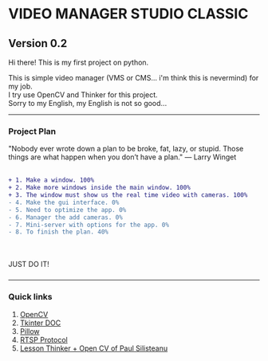 # VIDEO MANAGER STUDIO CLASSIC
## Version 0.2

Hi there! This is my first project on python. <br />

This is simple video manager (VMS or CMS... i'm think this is nevermind) for my job. <br />
I try use OpenCV and Thinker for this project. <br />
Sorry to my English, my English is not so good... <br />
***
### Project Plan
"Nobody ever wrote down a plan to be broke, fat, lazy, or stupid. Those things are what happen when you don’t have a plan." — Larry Winget <br /> <br />

```diff
+ 1. Make a window. 100%
+ 2. Make more windows inside the main window. 100%
+ 3. The window must show us the real time video with cameras. 100%
- 4. Make the gui interface. 0%
- 5. Need to optimize the app. 0%
- 6. Manager the add cameras. 0%
- 7. Mini-server with options for the app. 0%
- 8. To finish the plan. 40%
```
<br /> <br />
JUST DO IT!

###
***
 ### Quick links
1. [OpenCV](https://pypi.org/project/opencv-python/)
2. [Tkinter DOC](https://docs.python.org/3/library/tkinter.html)
3. [Pillow](https://pillow.readthedocs.io/en/stable/)
4. [RTSP Protocol](https://en.wikipedia.org/wiki/Real_Time_Streaming_Protocol)
5. [Lesson Thinker + Open CV of Paul Silisteanu](https://solarianprogrammer.com/2018/04/21/python-opencv-show-video-tkinter-window/)
